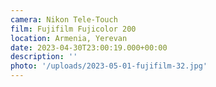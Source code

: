 ```yaml
---
camera: Nikon Tele-Touch
film: Fujifilm Fujicolor 200
location: Armenia, Yerevan
date: 2023-04-30T23:00:19.000+00:00
description: ''
photo: '/uploads/2023-05-01-fujifilm-32.jpg'
---
```

